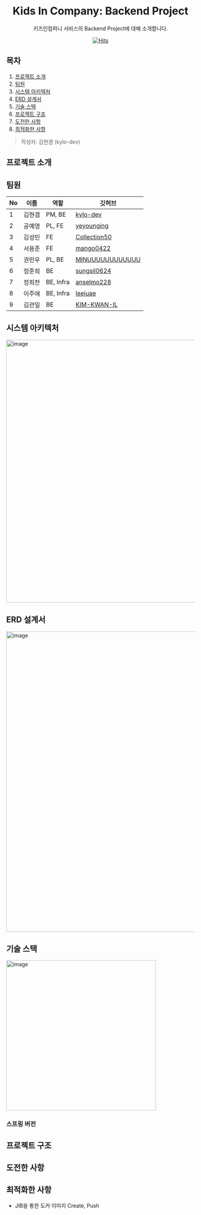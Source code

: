 <div align="center">

# Kids In Company: Backend Project

키즈인컴퍼니 서비스의 Backend Project에 대해 소개합니다.

[![Hits](https://hits.seeyoufarm.com/api/count/incr/badge.svg?url=https%3A%2F%2Fgithub.com%2FCLOVIDER%2Fkic-backend&count_bg=%23E7E413&title_bg=%231F36A4&icon=&icon_color=%23E7E7E7&title=hits&edge_flat=false)](https://hits.seeyoufarm.com)

</div>


## 목차

1. [프로젝트 소개](#프로젝트-소개)
2. [팀원](#팀원)
3. [시스템 아키텍처](#시스템-아키텍처)
4. [ERD 설계서](#ERD-설계서)
5. [기술 스택](#기술-스택)
6. [프로젝트 구조](#프로젝트-구조)
7. [도전한 사항](#도전한-사항)
8. [최적화한 사항](#최적화한-사항)

> 작성자: 김현겸 (kylo-dev)

## 프로젝트 소개

## 팀원

|No|이름|역할|깃허브|
|------|---|---|---|
|1|김현겸|PM, BE|[kylo-dev](https://github.com/kylo-dev)|
|2|공예영|PL, FE|[yeyounging](https://github.com/yeyounging)|
|3|김성민|FE|[Collection50](https://github.com/Collection50)|
|4|서용준|FE|[mango0422](https://github.com/mango0422)|
|5|권민우|PL, BE|[MINUUUUUUUUUUUU](https://github.com/MINUUUUUUUUUUUU)|
|6|정준희|BE|[sungsil0624](https://github.com/sungsil0624)|
|7|정희찬|BE, Infra|[anselmo228](https://github.com/anselmo228)|
|8|이주애|BE, Infra|[leejuae](https://github.com/leejuae)|
|9|김관일|BE|[KIM-KWAN-IL](https://github.com/KIM-KWAN-IL)|

## 시스템 아키텍처

<img width="700" alt="image" src="https://github.com/user-attachments/assets/c0ba9f9e-0d09-4ac2-ba14-b1e7e7415f07">


## ERD 설계서

<img width="800" alt="image" src="https://github.com/user-attachments/assets/268211e9-b2ef-4a63-acd4-67330673bbf5">

## 기술 스택

<img width="400" alt="image" src="https://github.com/user-attachments/assets/13b4f414-b220-462e-942b-d499c0b4dae0">

### 스프링 버전

## 프로젝트 구조

## 도전한 사항

## 최적화한 사항

* JIB을 통한 도커 이미지 Create, Push